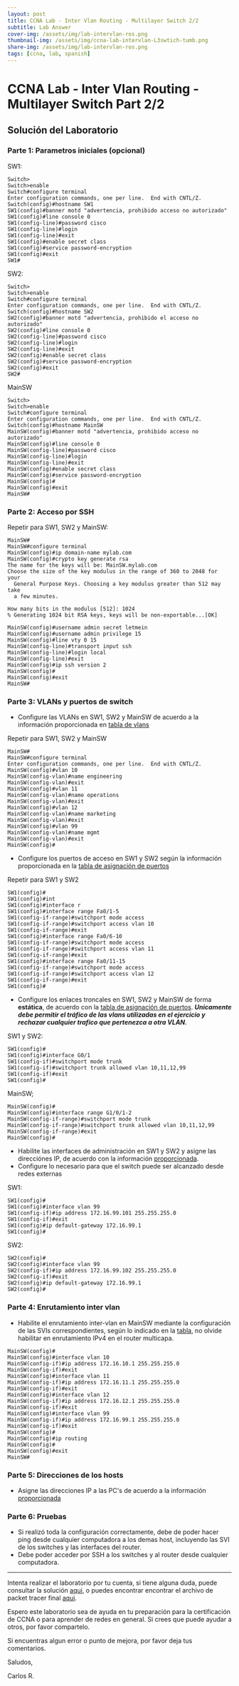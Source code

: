 ```yaml
---
layout: post
title: CCNA Lab - Inter Vlan Routing - Multilayer Switch 2/2
subtitle: Lab Answer
cover-img: /assets/img/lab-intervlan-ros.png
thumbnail-img: /assets/img/ccna-lab-intervlan-L3swtich-tumb.png
share-img: /assets/img/lab-intervlan-ros.png
tags: [ccna, lab, spanish]
---
```



# CCNA Lab - Inter Vlan Routing - Multilayer Switch Part 2/2

## Solución del Laboratorio

### Parte 1: Parametros iniciales (opcional)
SW1:
```text
Switch>
Switch>enable
Switch#configure terminal
Enter configuration commands, one per line.  End with CNTL/Z.
Switch(config)#hostname SW1
SW1(config)#banner motd "advertencia, prohibido acceso no autorizado"
SW1(config)#line console 0
SW1(config-line)#password cisco
SW1(config-line)#login
SW1(config-line)#exit
SW1(config)#enable secret class
SW1(config)#service password-encryption 
SW1(config)#exit
SW1#
```

SW2:
```text
Switch>
Switch>enable
Switch#configure terminal
Enter configuration commands, one per line.  End with CNTL/Z.
Switch(config)#hostname SW2
SW2(config)#banner motd "advertencia, prohibido el acceso no autorizado"
SW2(config)#line console 0
SW2(config-line)#password cisco
SW2(config-line)#login
SW2(config-line)#exit
SW2(config)#enable secret class
SW2(config)#service password-encryption
SW2(config)#exit
SW2#
```  

MainSW
```text
Switch>
Switch>enable
Switch#configure terminal
Enter configuration commands, one per line.  End with CNTL/Z.
Switch(config)#hostname MainSW
MainSW(config)#banner motd "advertencia, prohibido acceso no autorizado"
MainSW(config)#line console 0
MainSW(config-line)#password cisco
MainSW(config-line)#login
MainSW(config-line)#exit
MainSW(config)#enable secret class
MainSW(config)#service password-encryption 
MainSW(config)#
MainSW(config)#exit
MainSW#
```


### Parte 2: Acceso por SSH 

Repetir para SW1, SW2 y MainSW:
```
MainSW#
MainSW#configure terminal
MainSW(config)#ip domain-name mylab.com
MainSW(config)#crypto key generate rsa
The name for the keys will be: MainSW.mylab.com
Choose the size of the key modulus in the range of 360 to 2048 for your
  General Purpose Keys. Choosing a key modulus greater than 512 may take
  a few minutes.

How many bits in the modulus [512]: 1024
% Generating 1024 bit RSA keys, keys will be non-exportable...[OK]

MainSW(config)#username admin secret letmein
MainSW(config)#username admin privilege 15
MainSW(config)#line vty 0 15
MainSW(config-line)#transport input ssh
MainSW(config-line)#login local
MainSW(config-line)#exit
MainSW(config)#ip ssh version 2
MainSW(config)#
MainSW(config)#exit
MainSW#
```

### Parte 3: VLANs y puertos de switch

- Configure las VLANs en SW1, SW2 y MainSW de acuerdo a la información proporcionada en [tabla de vlans](#tabla-de-vlans)
  
Repetir para SW1, SW2 y MainSW
```text
MainSW#
MainSW#configure terminal
Enter configuration commands, one per line.  End with CNTL/Z.
MainSW(config)#vlan 10
MainSW(config-vlan)#name engineering
MainSW(config-vlan)#exit
MainSW(config)#vlan 11
MainSW(config-vlan)#name operations
MainSW(config-vlan)#exit
MainSW(config)#vlan 12
MainSW(config-vlan)#name marketing
MainSW(config-vlan)#exit
MainSW(config)#vlan 99
MainSW(config-vlan)#name mgmt
MainSW(config-vlan)#exit
MainSW(config)#
```

- Configure los puertos de acceso en SW1 y SW2 según la información proporcionada en la [tabla de asignación de puertos](#asignación-de-puertos-y-direccionamiento-ip) 


Repetir para SW1 y SW2
```
SW1(config)#
SW1(config)#int
SW1(config)#interface r
SW1(config)#interface range Fa0/1-5
SW1(config-if-range)#switchport mode access
SW1(config-if-range)#switchport access vlan 10
SW1(config-if-range)#exit
SW1(config)#interface range Fa0/6-10
SW1(config-if-range)#switchport mode access
SW1(config-if-range)#switchport access vlan 11
SW1(config-if-range)#exit
SW1(config)#interface range Fa0/11-15
SW1(config-if-range)#switchport mode access
SW1(config-if-range)#switchport access vlan 12
SW1(config-if-range)#exit
SW1(config)#
```


- Configure los enlaces troncales en SW1, SW2 y MainSW de forma **estática**, de acuerdo con la [tabla de asignación de puertos](#asignación-de-puertos-y-direccionamiento-ip). ***Unicamente debe permitir el tráfico de las vlans utilizadas en el ejercicio y rechazar cualquier trafico que pertenezca a otra VLAN.***


SW1 y SW2:
```text
SW1(config)#
SW1(config)#interface G0/1
SW1(config-if)#switchport mode trunk
SW1(config-if)#switchport trunk allowed vlan 10,11,12,99
SW1(config-if)#exit
SW1(config)#
```

MainSW;
```text
MainSW(config)#
MainSW(config)#interface range G1/0/1-2
MainSW(config-if-range)#switchport mode trunk
MainSW(config-if-range)#switchport trunk allowed vlan 10,11,12,99
MainSW(config-if-range)#exit
MainSW(config)#
```

- Habilite las interfaces de administración en SW1 y SW2 y asigne las direcciónes IP, de acuerdo con la información [proporcionada](#asignación-de-puertos-y-direccionamiento-ip).
- Configure lo necesario para que el switch puede ser alcanzado desde redes externas

SW1:
```
SW1(config)#
SW1(config)#interface vlan 99
SW1(config-if)#ip address 172.16.99.101 255.255.255.0
SW1(config-if)#exit
SW1(config)#ip default-gateway 172.16.99.1
SW1(config)#
```

SW2:
```
SW2(config)#
SW2(config)#interface vlan 99
SW2(config-if)#ip address 172.16.99.102 255.255.255.0
SW2(config-if)#exit
SW2(config)#ip default-gateway 172.16.99.1
SW2(config)#
```

 ### Parte 4: Enrutamiento inter vlan
 - Habilite el enrutamiento inter-vlan en MainSW mediante la configuración de las SVIs correspondientes, según lo indicado en la [tabla](#asignación-de-puertos-y-direccionamiento-ip), no olvide habilitar en enrutamiento IPv4 en el router multicapa.


```
MainSW(config)#
MainSW(config)#interface vlan 10
MainSW(config-if)#ip address 172.16.10.1 255.255.255.0
MainSW(config-if)#exit
MainSW(config)#interface vlan 11
MainSW(config-if)#ip address 172.16.11.1 255.255.255.0
MainSW(config-if)#exit
MainSW(config)#interface vlan 12
MainSW(config-if)#ip address 172.16.12.1 255.255.255.0
MainSW(config-if)#exit
MainSW(config)#interface vlan 99
MainSW(config-if)#ip address 172.16.99.1 255.255.255.0
MainSW(config-if)#exit
MainSW(config)#
MainSW(config)#ip routing
MainSW(config)#
MainSW(config)#exit
MainSW#
```

### Parte 5: Direcciones de los hosts
- Asigne las direcciones IP a las PC's de acuerdo a la información [proporcionada](#asignación-de-puertos-y-direccionamiento-ip) 

### Parte 6: Pruebas
- Si realizó toda la configuración correctamente, debe de poder hacer ping desde cualquier computadora a los demas host, incluyendo las SVI de los switches y las interfaces del router.
- Debe poder acceder por SSH a los switches y al router desde cualquier computadora.

----
Intenta realizar el laboratorio por tu cuenta, si tiene alguna duda, puede consultar la solución [aqui](), o puedes encontrar encontrar el archivo de packet tracer final [aqui]().



Espero este laboratorio sea de ayuda en tu preparación para la certificación de CCNA o para aprender de redes en general. Si crees que puede ayudar a otros, por favor compartelo.

Si encuentras algun error o punto de mejora, por favor deja tus comentarios.

Saludos,

Carlos R.

    
    








